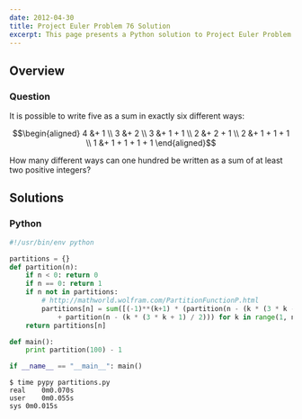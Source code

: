 ```yaml
---
date: 2012-04-30
title: Project Euler Problem 76 Solution
excerpt: This page presents a Python solution to Project Euler Problem 76.
---
```



## Overview


### Question

It is possible to write five as a sum in exactly six different ways:

$$\begin{aligned}
4 &+ 1 \\
3 &+ 2 \\
3 &+ 1 + 1 \\
2 &+ 2 + 1 \\
2 &+ 1 + 1 + 1 \\
1 &+ 1 + 1 + 1 + 1
\end{aligned}$$

How many different ways can one hundred be written as a sum of at least two positive integers?






## Solutions

### Python

```python
#!/usr/bin/env python

partitions = {}
def partition(n):
    if n < 0: return 0
    if n == 0: return 1
    if n not in partitions:
        # http://mathworld.wolfram.com/PartitionFunctionP.html
        partitions[n] = sum([(-1)**(k+1) * (partition(n - (k * (3 * k - 1) / 2))
            + partition(n - (k * (3 * k + 1) / 2))) for k in range(1, n+1)])
    return partitions[n]

def main():
    print partition(100) - 1

if __name__ == "__main__": main()
```


```
$ time pypy partitions.py
real	0m0.070s
user	0m0.055s
sys	0m0.015s
```


